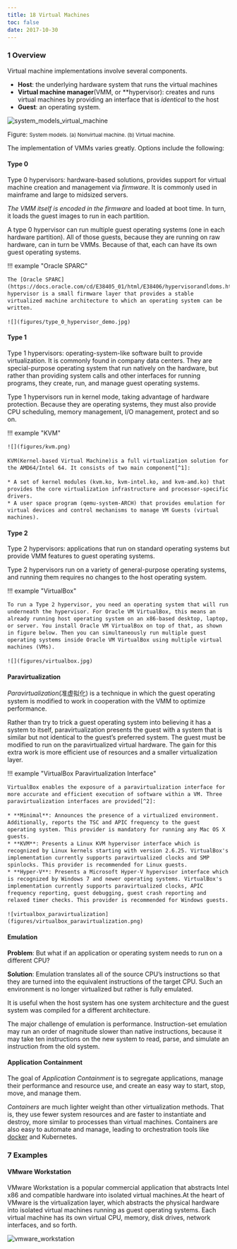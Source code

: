 ```yaml
---
title: 18 Virtual Machines
toc: false
date: 2017-10-30
---
```


### 1 Overview

Virtual machine implementations involve several components. 

* **Host**: the underlying hardware system that runs the virtual machines
* **Virtual machine manager**(VMM, or **hypervisor): creates and runs virtual machines by providing an interface that is *identical* to the host
* **Guest**: an operating system.

![system_models_virtual_machine](figures/system_models_virtual_machine.png)

Figure: <small>System models. (a) Nonvirtual machine. (b) Virtual machine.</small>


The implementation of VMMs varies greatly. Options include the following:

#### Type 0

Type 0 hypervisors: hardware-based solutions, provides support for virtual machine creation and management via *firmware*. It is commonly used in mainframe and large to midsized servers.

_The VMM itself is encoded in the firmware_ and loaded at boot time. In turn, it loads the guest images to run in each partition.

A type 0 hypervisor can run multiple guest operating systems (one in each hardware partition). All of those guests, because they are running on raw hardware, can in turn be VMMs. Because of that, each can have its own guest operating systems.


!!! example "Oracle SPARC"
    
    The [Oracle SPARC](https://docs.oracle.com/cd/E38405_01/html/E38406/hypervisorandldoms.html) hypervisor is a small firmware layer that provides a stable virtualized machine architecture to which an operating system can be written.

    ![](figures/type_0_hypervisor_demo.jpg)


#### Type 1 

Type 1 hypervisors: operating-system-like software built to provide virtualization. It is commonly found in company data centers. They are special-purpose operating system that run natively on the hardware, but rather than providing system calls and other interfaces for running programs, they create, run, and manage guest operating systems.

Type 1 hypervisors run in kernel mode, taking advantage of hardware protection. Because they are operating systems, they must also provide CPU scheduling, memory management, I/O management, protect and so on.


!!! example "KVM"

    ![](figures/kvm.png)

    KVM(Kernel-based Virtual Machine)is a full virtualization solution for the AMD64/Intel 64. It consists of two main component[^1]:
    
    * A set of kernel modules (kvm.ko, kvm-intel.ko, and kvm-amd.ko) that provides the core virtualization infrastructure and processor-specific drivers.
    * A user space program (qemu-system-ARCH) that provides emulation for virtual devices and control mechanisms to manage VM Guests (virtual machines).
    
    
    
    
#### Type 2

Type 2 hypervisors: applications that run on standard operating systems but provide VMM features to guest operating systems.

Type 2 hypervisors run on a variety of general-purpose operating systems, and running them requires no changes to the host operating system.


!!! example "VirtualBox"

    To run a Type 2 hypervisor, you need an operating system that will run underneath the hypervisor. For Oracle VM VirtualBox, this means an already running host operating system on an x86-based desktop, laptop, or server. You install Oracle VM VirtualBox on top of that, as shown in figure below. Then you can simultaneously run multiple guest operating systems inside Oracle VM VirtualBox using multiple virtual machines (VMs).

    ![](figures/virtualbox.jpg)


#### Paravirtualization

*Paravirtualization*(准虚拟化) is a technique in which the guest operating system is modified to work in cooperation with the VMM to optimize performance.

Rather than try to trick a guest operating system into believing it has a system to itself, paravirtualization presents the guest with a system that is similar but not identical to the guest’s preferred system. The guest must be modified to run on the paravirtualized virtual hardware. The gain for this extra work is more efficient use of resources and a smaller virtualization layer.

!!! example "VirtualBox Paravirtualization Interface"

    VirtualBox enables the exposure of a paravirtualization interface for more accurate and efficient execution of software within a VM. Three paravirtualization interfaces are provided[^2]:
    
    * **Minimal**: Announces the presence of a virtualized environment. Additionally, reports the TSC and APIC frequency to the guest operating system. This provider is mandatory for running any Mac OS X guests.
    * **KVM**: Presents a Linux KVM hypervisor interface which is recognized by Linux kernels starting with version 2.6.25. VirtualBox's implementation currently supports paravirtualized clocks and SMP spinlocks. This provider is recommended for Linux guests.
    * **Hyper-V**: Presents a Microsoft Hyper-V hypervisor interface which is recognized by Windows 7 and newer operating systems. VirtualBox's implementation currently supports paravirtualized clocks, APIC frequency reporting, guest debugging, guest crash reporting and relaxed timer checks. This provider is recommended for Windows guests.

    ![virtualbox_paravirtualization](figures/virtualbox_paravirtualization.png)


#### Emulation

**Problem**: But what if an application or operating system needs to run on a different CPU? 

**Solution**: Emulation translates all of the source CPU’s instructions so that they are turned into the equivalent instructions of the target CPU. Such an environment is no longer virtualized but rather is fully emulated.

It is useful when the host system has one system architecture and the guest system was compiled for a different architecture.

The major challenge of emulation is performance. Instruction-set emulation may run an order of magnitude slower than native instructions, because it may take ten instructions on the new system to read, parse, and simulate an instruction from the old system.

#### Application Containment

The goal of *Application Containment* is to segregate applications, manage their performance and resource use, and create an easy way to start, stop, move, and manage them.

*Containers* are much lighter weight than other virtualization methods. That is, they use fewer system resources and are faster to instantiate and destroy, more similar to processes than virtual machines. Containers are also easy to automate and manage, leading to orchestration tools like [docker](Docker.md) and Kubernetes.


### 7 Examples

#### VMware Workstation


VMware Workstation is a popular commercial application that abstracts Intel x86 and compatible hardware into isolated virtual machines.At the heart of VMware is the virtualization layer, which abstracts the physical hardware into isolated virtual machines running as guest operating systems. Each virtual machine has its own virtual CPU, memory, disk drives, network interfaces, and so forth.

![vmware_workstation](figures/vmware_workstation.png)


[^1]: Introduction to KVM Virtualization, https://documentation.suse.com/sles/12-SP4/html/SLES-all/cha-kvm-intro.html
[^2]: Paravirtualization Providers, https://docs.oracle.com/en/virtualization/virtualbox/6.1/admin/gimproviders.html